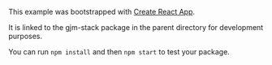This example was bootstrapped with [Create React App](https://github.com/facebook/create-react-app).

It is linked to the gjm-stack package in the parent directory for development purposes.

You can run `npm install` and then `npm start` to test your package.
